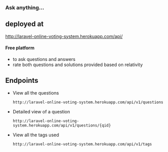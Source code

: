 ### Ask anything...

## deployed at
http://laravel-online-voting-system.herokuapp.com/api/

#### Free platform 
-   to ask questions and answers 
-   rate both questions and solutions provided based on relativity

Endpoints
-  
-   View all the questions 
    
        http://laravel-online-voting-system.herokuapp.com/api/v1/questions
        
-   Detailed view of a question
    
        http://laravel-online-voting-system.herokuapp.com/api/v1/questions/{qid}

-   View all the tags used  
    
        http://laravel-online-voting-system.herokuapp.com/api/v1/tags
        
